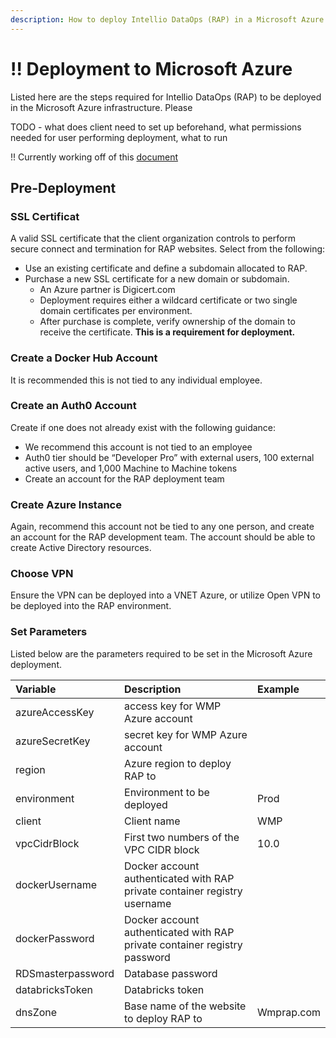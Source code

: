 ```yaml
---
description: How to deploy Intellio DataOps (RAP) in a Microsoft Azure infrastructure
---
```


# !! Deployment to Microsoft Azure

Listed here are the steps required for Intellio DataOps \(RAP\) to be deployed in the Microsoft Azure infrastructure. Please



TODO - what does client need to set up beforehand, what permissions needed for user performing deployment, what to run

!! Currently working off of this [document](https://westmonroepartners1.sharepoint.com/:w:/r/sites/Technology/_layouts/15/Doc.aspx?sourcedoc=%7B9F621784-AD4C-4B1F-A1A9-909FF39BF74B%7D&file=Azure%20deployment.docx&action=default&mobileredirect=true)

## Pre-Deployment

### SSL Certificat

A valid SSL certificate that the client organization controls to perform secure connect and termination for RAP websites. Select from the following:

* Use an existing certificate and define a subdomain allocated to RAP.
* Purchase a new SSL certificate for a new domain or subdomain.
  * An Azure partner is Digicert.com
  * Deployment requires either a wildcard certificate or two single domain certificates per environment.
  * After purchase is complete, verify ownership of the domain to receive the certificate. **This is a requirement for deployment.**

### **Create a Docker Hub Account**

It is recommended this is not tied to any individual employee.

### Create an Auth0 Account

Create if one does not already exist with the following guidance:

* We recommend this account is not tied to an employee 
* Auth0 tier should be “Developer Pro” with external users, 100 external active users, and 1,000 Machine to Machine tokens
* Create an account for the RAP deployment team 

### Create Azure Instance

Again, recommend this account not be tied to any one person, and create an account for the RAP development team. The account should be able to create Active Directory resources.

### Choose VPN

Ensure the VPN can be deployed into a VNET Azure, or utilize Open VPN to be deployed into the RAP environment.

### Set Parameters 

Listed below are the parameters required to be set in the Microsoft Azure deployment.

| Variable | Description | Example |
| :--- | :--- | :--- |
| azureAccessKey | access key for WMP Azure account |  |
| azureSecretKey | secret key for WMP Azure account |  |
| region | Azure region to deploy RAP to |  |
| environment | Environment to be deployed | Prod |
| client | Client name | WMP |
| vpcCidrBlock | First two numbers of the VPC CIDR block | 10.0 |
| dockerUsername | Docker account authenticated with RAP private container registry username |  |
| dockerPassword | Docker account authenticated with RAP private container registry password |  |
| RDSmasterpassword | Database password |  |
| databricksToken | Databricks token |  |
| dnsZone | Base name of the website to deploy RAP to | Wmprap.com |

